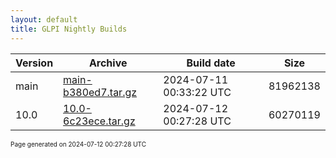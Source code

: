 ```yaml
---
layout: default
title: GLPI Nightly Builds
---
```


Version|Archive|Build date|Size
---|---|---|---
main|[main-b380ed7.tar.gz](main-b380ed7.tar.gz)|2024-07-11 00:33:22 UTC|81962138
10.0|[10.0-6c23ece.tar.gz](10.0-6c23ece.tar.gz)|2024-07-12 00:27:28 UTC|60270119

<font size="1">Page generated on 2024-07-12 00:27:28 UTC</font>
